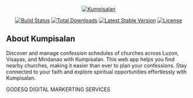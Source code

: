 <p align="center"><a href="https://laravel.com" target="_blank"><img src="https://kumpisalan.com/user-assets/images/assets/light-kumpisalan.png" alt="Kumpisalan" style="max-width: 250px !important;"></a></p>

<p align="center">
<a href="https://travis-ci.org/laravel/framework"><img src="https://travis-ci.org/laravel/framework.svg" alt="Build Status"></a>
<a href="https://packagist.org/packages/laravel/framework"><img src="https://poser.pugx.org/laravel/framework/d/total.svg" alt="Total Downloads"></a>
<a href="https://packagist.org/packages/laravel/framework"><img src="https://poser.pugx.org/laravel/framework/v/stable.svg" alt="Latest Stable Version"></a>
<a href="https://packagist.org/packages/laravel/framework"><img src="https://poser.pugx.org/laravel/framework/license.svg" alt="License"></a>
</p>

## About Kumpisalan

Discover and manage confession schedules of churches across Luzon, Visayas, and Mindanao with Kumpisalan. This web app helps you find nearby churches, making it easier than ever to plan your confessions. Stay connected to your faith and explore spiritual opportunities effortlessly with Kumpisalan.

GODESQ DIGITAL MARKERTING SERVICES
